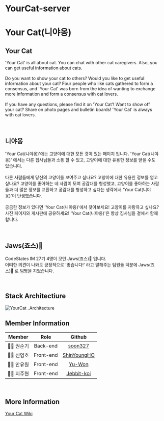# YourCat-server
# Your Cat(니야옹)

## Your Cat

'Your Cat' is all about cat. You can chat with other cat caregivers. Also, you can get useful information about cats. <br /><br />
Do you want to show your cat to others? Would you like to get useful information about your cat? Four people who like cats gathered to form a consensus, and 'Your Cat' was born from the idea of wanting to exchange more information and form a consensus with cat lovers. <br /><br />
If you have any questions, please find it on 'Your Cat'! Want to show off your cat? Share on photo pages and bulletin boards! 'Your Cat' is always with cat lovers.

<br>

## 니야옹

'Your Cat(니야옹)'에는 고양이에 대한 모든 것이 있는 페이지 입니다. 'Your Cat(니야옹)' 에서는 다른 집사님들과 소통 할 수 있고, 고양이에 대한 유용한 정보를 얻을 수도 있습니다. <br /><br />
다른 사람들에게 당신의 고양이를 보여주고 싶나요? 고양이에 대한 유용한 정보를 얻고 싶나요? 고양이를 좋아하는 네 사람이 모여 공감대를 형성했고, 고양이를 좋아하는 사람들과 더 많은 정보를 교환하고 공감대를 형성하고 싶다는 생각에서 'Your Cat(니야옹)'이 탄생했습니다. <br /><br />
궁금한 정보가 있다면 'Your Cat(니야옹)'에서 찾아보세요! 고양이를 자랑하고 싶나요? 사진 페이지와 게시판에 공유하세요! 'Your Cat(니야옹)'은 항상 집사님들 곁에서 함께합니다.

<br>

## Jaws(죠스)🦈

CodeStates IM 27기 4명이 모인 Jaws(죠스)🦈 입니다.<br />
어떠한 의견이 나와도 긍정적으로 '좋습니다!' 라고 말해주는 팀원들 덕분에 Jaws(죠스)🦈 로 팀명을 지었습니다.

<br>

## Stack Architectiure

![YourCat _Architecture](https://user-images.githubusercontent.com/76993386/117310558-58b1d200-aebe-11eb-9151-a0f1286997b3.png)

## Member Information

|  Member  |  Role  |      Github      |
| :-: | :-: | :--------------: |
| 👨‍💻 권순기  |  Back-end  | [soon327](https://github.com/soon327) |
| 👨‍💻 신영호  |  Front-end  |    [ShinYoungHO](https://github.com/ShinYoungHO)    |
|👩‍💻 안유원  |  Front-end  |     [Yu-Won](https://github.com/Yu-Won)     |
|👩‍💻 지주현  |  Front-end  |     [Jebbit-koi](https://github.com/Jebbit-koi)     |

<br>

## More Information
[Your Cat Wiki](https://github.com/codestates/yourcat-client/wiki)
